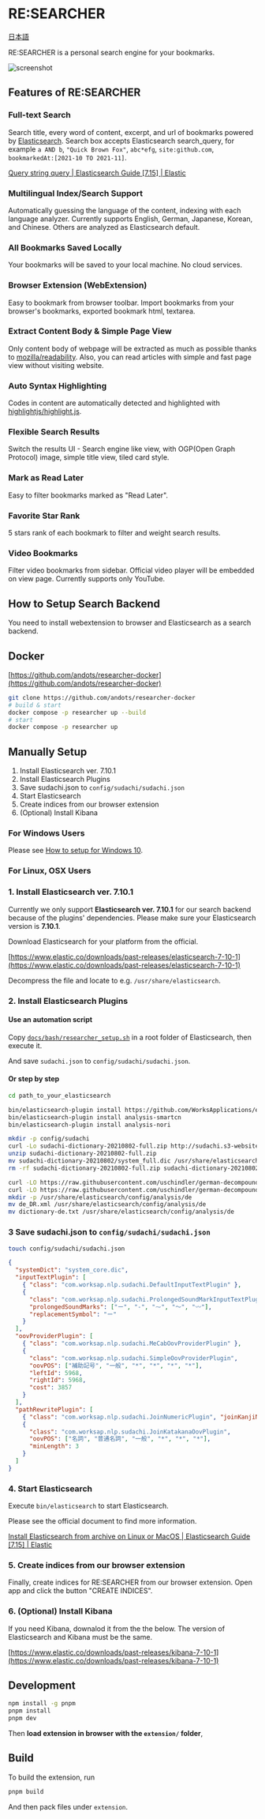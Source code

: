 # RE:SEARCHER

[日本語](docs/README_ja.md)

RE:SEARCHER is a personal search engine for your bookmarks.

![screenshot](https://user-images.githubusercontent.com/18536/142749650-8a83b2d5-3124-453b-a462-a703cd139b3b.gif)

## Features of RE:SEARCHER

### Full-text Search

Search title, every word of content, excerpt, and url of bookmarks powered by [Elasticsearch](https://github.com/elastic/elasticsearch). Search box accepts Elasticsearch search_query, for example `a AND b`, `"Quick Brown Fox"`, `abc*efg`, `site:github.com`, `bookmarkedAt:[2021-10 TO 2021-11]`.

[Query string query | Elasticsearch Guide \[7.15\] | Elastic](https://www.elastic.co/guide/en/elasticsearch/reference/current/query-dsl-query-string-query.html#query-string-syntax)

### Multilingual Index/Search Support

Automatically guessing the language of the content, indexing with each language analyzer. Currently supports English, German, Japanese, Korean, and Chinese. Others are analyzed as Elasticsearch default.

### All Bookmarks Saved Locally

Your bookmarks will be saved to your local machine. No cloud services.

### Browser Extension (WebExtension)

Easy to bookmark from browser toolbar. Import bookmarks from your browser's bookmarks, exported bookmark html, textarea.

### Extract Content Body & Simple Page View

Only content body of webpage will be extracted as much as possible thanks to [mozilla/readability](https://github.com/mozilla/readability). Also, you can read articles with simple and fast page view without visiting website.

### Auto Syntax Highlighting

Codes in content are automatically detected and highlighted with [highlightjs/highlight.js](https://github.com/highlightjs/highlight.js/).

### Flexible Search Results

Switch the results UI - Search engine like view, with OGP(Open Graph Protocol) image, simple title view, tiled card style.

### Mark as Read Later

Easy to filter bookmarks marked as "Read Later".

### Favorite Star Rank

5 stars rank of each bookmark to filter and weight search results.

### Video Bookmarks

Filter video bookmarks from sidebar. Official video player will be embedded on view page. Currently supports only YouTube.

## How to Setup Search Backend

You need to install webextension to browser and Elasticsearch as a search backend.

## Docker

[https://github.com/andots/researcher-docker](https://github.com/andots/researcher-docker)

```bash
git clone https://github.com/andots/researcher-docker
# build & start
docker compose -p researcher up --build
# start
docker compose -p researcher up
```

## Manually Setup

1. Install Elasticsearch ver. 7.10.1
2. Install Elasticsearch Plugins
3. Save sudachi.json to `config/sudachi/sudachi.json`
4. Start Elasticsearch
5. Create indices from our browser extension
6. (Optional) Install Kibana

### For Windows Users

Please see [How to setup for Windows 10](docs/windows/README.md).

### For Linux, OSX Users

### 1. Install Elasticsearch ver. 7.10.1

Currently we only support **Elasticsearch ver. 7.10.1** for our search backend because of the plugins' dependencies. Please make sure your Elasticsearch version is **7.10.1**.

Download Elasticsearch for your platform from the official.

[https://www.elastic.co/downloads/past-releases/elasticsearch-7-10-1](https://www.elastic.co/downloads/past-releases/elasticsearch-7-10-1)

Decompress the file and locate to e.g. `/usr/share/elasticsearch`.

### 2. Install Elasticsearch Plugins

#### Use an automation script

Copy [`docs/bash/researcher_setup.sh`](docs/bash/researcher_setup.sh) in a root folder of Elasticsearch, then execute it.

And save `sudachi.json` to `config/sudachi/sudachi.json`.

#### Or step by step

```bash
cd path_to_your_elasticsearch

bin/elasticsearch-plugin install https://github.com/WorksApplications/elasticsearch-sudachi/releases/download/v2.1.0/analysis-sudachi-7.10.1-2.1.0.zip
bin/elasticsearch-plugin install analysis-smartcn
bin/elasticsearch-plugin install analysis-nori

mkdir -p config/sudachi
curl -Lo sudachi-dictionary-20210802-full.zip http://sudachi.s3-website-ap-northeast-1.amazonaws.com/sudachidict/sudachi-dictionary-20210802-full.zip
unzip sudachi-dictionary-20210802-full.zip
mv sudachi-dictionary-20210802/system_full.dic /usr/share/elasticsearch/config/sudachi/system_core.dic
rm -rf sudachi-dictionary-20210802-full.zip sudachi-dictionary-20210802/

curl -LO https://raw.githubusercontent.com/uschindler/german-decompounder/master/de_DR.xml
curl -LO https://raw.githubusercontent.com/uschindler/german-decompounder/master/dictionary-de.txt
mkdir -p /usr/share/elasticsearch/config/analysis/de
mv de_DR.xml /usr/share/elasticsearch/config/analysis/de
mv dictionary-de.txt /usr/share/elasticsearch/config/analysis/de
```

### 3 Save sudachi.json to `config/sudachi/sudachi.json`

```bash
touch config/sudachi/sudachi.json
```

```json
{
  "systemDict": "system_core.dic",
  "inputTextPlugin": [
    { "class": "com.worksap.nlp.sudachi.DefaultInputTextPlugin" },
    {
      "class": "com.worksap.nlp.sudachi.ProlongedSoundMarkInputTextPlugin",
      "prolongedSoundMarks": ["ー", "-", "⁓", "〜", "〰"],
      "replacementSymbol": "ー"
    }
  ],
  "oovProviderPlugin": [
    { "class": "com.worksap.nlp.sudachi.MeCabOovProviderPlugin" },
    {
      "class": "com.worksap.nlp.sudachi.SimpleOovProviderPlugin",
      "oovPOS": ["補助記号", "一般", "*", "*", "*", "*"],
      "leftId": 5968,
      "rightId": 5968,
      "cost": 3857
    }
  ],
  "pathRewritePlugin": [
    { "class": "com.worksap.nlp.sudachi.JoinNumericPlugin", "joinKanjiNumeric": true },
    {
      "class": "com.worksap.nlp.sudachi.JoinKatakanaOovPlugin",
      "oovPOS": ["名詞", "普通名詞", "一般", "*", "*", "*"],
      "minLength": 3
    }
  ]
}
```

### 4. Start Elasticsearch

Execute `bin/elasticsearch` to start Elasticsearch.

Please see the official document to find more information.

[Install Elasticsearch from archive on Linux or MacOS | Elasticsearch Guide \[7.15\] | Elastic](https://www.elastic.co/guide/en/elasticsearch/reference/current/targz.html)

### 5. Create indices from our browser extension

Finally, create indices for RE:SEARCHER from our browser extension. Open app and click the button "CREATE INDICES".

### 6. (Optional) Install Kibana

If you need Kibana, downalod it from the the below. The version of Elasticsearch and Kibana must be the same.

[https://www.elastic.co/downloads/past-releases/kibana-7-10-1](https://www.elastic.co/downloads/past-releases/kibana-7-10-1)

## Development

```bash
npm install -g pnpm
pnpm install
pnpm dev
```

Then **load extension in browser with the `extension/` folder**,

## Build

To build the extension, run

```bash
pnpm build
```

And then pack files under `extension`.
